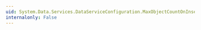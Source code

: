 ```yaml
---
uid: System.Data.Services.DataServiceConfiguration.MaxObjectCountOnInsert
internalonly: False
---
```

